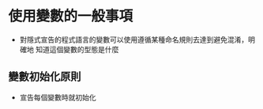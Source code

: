 # 使用變數的一般事項
- 對隱式宣告的程式語言的變數可以使用遵循某種命名規則去達到避免混淆，明確地 知道這個變數的型態是什麼
##  變數初始化原則
- 宣告每個變數時就初始化
<!--stackedit_data:
eyJoaXN0b3J5IjpbLTk5MTUwNTM1MywtMTM5MzgxODg4XX0=
-->